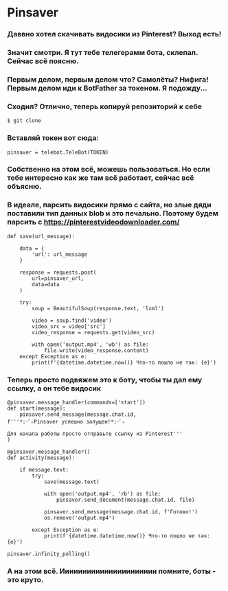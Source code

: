 # Pinsaver
### Даввно хотел скачивать видосики из Pinterest? Выход есть!

### Значит смотри. Я тут тебе телегерамм бота, склепал. Сейчас всё поясню.

### Первым делом, первым делом что? Самолёты? Нифига! Первым делом иди к BotFather за токеном. Я подожду...

### Сходил? Отлично, теперь копируй репозиторий к себе 

```
$ git clone 
```

### Вставляй токен вот сюда:

```
pinsaver = telebot.TeleBot(TOKEN)
```

### Собственно на этом всё, можешь пользоваться. Но если тебе интересно как же там всё работает, сейчас всё объясню.


### В идеале, парсить видосики прямо с сайта, но злые дяди поставили тип данных blob и это печально. Поэтому будем парсить с https://pinterestvideodownloader.com/ 


```
def save(url_message):

    data = {
        'url': url_message
    }

    response = requests.post(
        url=pinsaver_url, 
        data=data
    )    
    
    try:
        soup = BeautifulSoup(response.text, 'lxml')

        video = soup.find('video')
        video_src = video['src']
        video_response = requests.get(video_src)

        with open('output.mp4', 'wb') as file:
            file.write(video_response.content)
    except Exception as e:
        print(f'{datetime.datetime.now()} Что-то пошло не так: {e}')  
```


### Теперь просто подвяжем это к боту, чтобы ты дал ему ссылку, а он тебе видосик

```
@pinsaver.message_handler(commands=['start'])
def start(message):
    pinsaver.send_message(message.chat.id, 
f'''*:･ﾟ✧Pinsaver успешно запущен!*:･ﾟ✧

Для начала работы просто отправьте ссылку из Pinterest'''
)

@pinsaver.message_handler()
def activity(message):

    if message.text:
        try:
            save(message.text) 

            with open('output.mp4', 'rb') as file:
                pinsaver.send_document(message.chat.id, file)
                
            pinsaver.send_message(message.chat.id, f'Готово!')
            os.remove('output.mp4')

        except Exception as e:
            print(f'{datetime.datetime.now()} Что-то пошло не так: {e}')
        
pinsaver.infinity_polling()
```

### А на этом всё. Ииииииииииииииииииииии помните, боты - это круто.